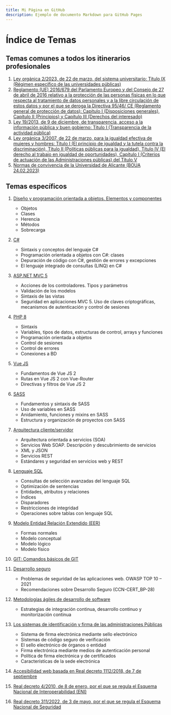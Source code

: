 ```yaml
---
title: Mi Página en GitHub
description: Ejemplo de documento Markdown para GitHub Pages
---
```

# Índice de Temas

## Temas comunes a todos los itinerarios profesionales

1. [Ley orgánica 2/2023, de 22 de marzo, del sistema universitario: Título IX (Régimen específico de las universidades públicas)](tc1.md)
2. [Reglamento (UE) 2016/679 del Parlamento Europeo y del Consejo de 27 de abril de 2016 relativo a la protección de las personas físicas en lo que respecta al tratamiento de datos personales y a la libre circulación de estos datos y por el que se deroga la Directiva 95/46/ CE (Reglamento general de protección de datos): Capítulo I (Disposiciones generales), Capítulo II (Principios) y Capítulo III (Derechos del interesado)](tc2.md)
3. [Ley 19/2013, de 9 de diciembre, de transparencia, acceso a la información pública y buen gobierno: Título I (Transparencia de la actividad pública)](tc3.md)
4. [Ley orgánica 3/2007, de 22 de marzo, para la igualdad efectiva de mujeres y hombres: Título I (El principio de igualdad y la tutela contra la discriminación), Título II (Políticas públicas para la igualdad), Título IV (El derecho al trabajo en igualdad de oportunidades), Capítulo I (Criterios de actuación de las Administraciones públicas) del Título V](tc4.md)
5. [Normas de convivencia de la Universidad de Alicante (BOUA 24.02.2023)](tc5.md)

## Temas específicos

1. [Diseño y programación orientada a objetos. Elementos y componentes](t1.md)
   - Objetos
   - Clases
   - Herencia
   - Métodos
   - Sobrecarga

2. [C#](t2.md)
   - Sintaxis y conceptos del lenguaje C#
   - Programación orientada a objetos con C#: clases
   - Depuración de código con C#, gestión de errores y excepciones
   - El lenguaje integrado de consultas (LINQ) en C#

3. [ASP.NET MVC 5](t3.md)
   - Acciones de los controladores. Tipos y parámetros
   - Validación de los modelos
   - Sintaxis de las vistas
   - Seguridad en aplicaciones MVC 5. Uso de claves criptográficas, mecanismos de autenticación y control de sesiones

4. [PHP 8](t4.md)
   - Sintaxis
   - Variables, tipos de datos, estructuras de control, arrays y funciones
   - Programación orientada a objetos
   - Control de sesiones
   - Control de errores
   - Conexiones a BD

5. [Vue JS](t5.md)
   - Fundamentos de Vue JS 2
   - Rutas en Vue JS 2 con Vue-Router
   - Directivas y filtros de Vue JS 2

6. [SASS](t6.md)
   - Fundamentos y sintaxis de SASS
   - Uso de variables en SASS
   - Anidamiento, funciones y mixins en SASS
   - Estructura y organización de proyectos con SASS

7. [Arquitectura cliente/servidor](t7.md)
   - Arquitectura orientada a servicios (SOA)
   - Servicios Web SOAP. Descripción y descubrimiento de servicios
   - XML y JSON
   - Servicios REST
   - Estándares y seguridad en servicios web y REST

8. [Lenguaje SQL](t8.md)
   - Consultas de selección avanzadas del lenguaje SQL
   - Optimización de sentencias
   - Entidades, atributos y relaciones
   - Índices
   - Disparadores
   - Restricciones de integridad
   - Operaciones sobre tablas con lenguaje SQL

9. [Modelo Entidad Relación Extendido (EER)](t9.md)
   - Formas normales
   - Modelo conceptual
   - Modelo lógico
   - Modelo físico

10. [GIT: Comandos básicos de GIT](t10.md)

11. [Desarrollo seguro](t11.md)
    - Problemas de seguridad de las aplicaciones web. OWASP TOP 10 – 2021
    - Recomendaciones sobre Desarrollo Seguro (CCN-CERT_BP-28)

12. [Metodologías ágiles de desarrollo de software](t12.md)
    - Estrategias de integración continua, desarrollo continuo y monitorización continua

13. [Los sistemas de identificación y firma de las administraciones Públicas](t13.md)
    - Sistema de firma electrónica mediante sello electrónico
    - Sistemas de código seguro de verificación
    - El sello electrónico de órganos o entidad
    - Firma electrónica mediante medios de autenticación personal
    - Política de firma electrónica y de certificados
    - Características de la sede electrónica

14. [Accesibilidad web basada en Real decreto 1112/2018, de 7 de septiembre](t14.md)

15. [Real decreto 4/2010, de 8 de enero, por el que se regula el Esquema Nacional de Interoperabilidad (ENI)](t15.md)

16. [Real decreto 311/2022, de 3 de mayo, por el que se regula el Esquema Nacional de Seguridad](t16.md)
